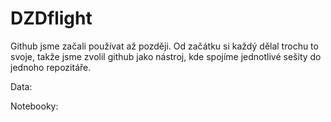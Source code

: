# DZDflight
Github jsme začali používat až později. Od začátku si každý dělal trochu to svoje, takže jsme zvolil github jako nástroj, kde spojíme jednotlivé sešity do jednoho repozitáře.

Data:

Notebooky:
